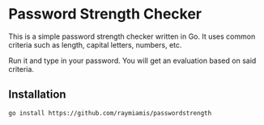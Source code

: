 # Password Strength Checker

This is a simple password strength checker written in Go. It uses common criteria such as length, capital letters, numbers, etc.

Run it and type in your password. You will get an evaluation based on said criteria.

## Installation
```bash
go install https://github.com/raymiamis/passwordstrength
```